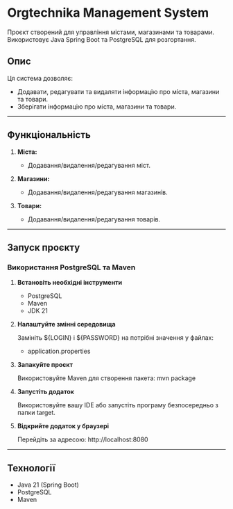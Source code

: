 # Orgtechnika Management System

Проєкт створений для управління містами, магазинами та товарами. Використовує Java Spring Boot та PostgreSQL для розгортання.

## Опис

Ця система дозволяє:
- Додавати, редагувати та видаляти інформацію про міста, магазини та товари.
- Зберігати інформацію про міста, магазини та товари.

---

## Функціональність

1. **Міста:**
   - Додавання/видалення/редагування міст.

2. **Магазини:**
   - Додавання/видалення/редагування магазинів.

3. **Товари:**
   - Додавання/видалення/редагування товарів.

---

## Запуск проєкту

### Використання PostgreSQL та Maven

1. **Встановіть необхідні інструменти**

   - PostgreSQL
   - Maven
   - JDK 21

2. **Налаштуйте змінні середовища**

   Замініть ${LOGIN} і ${PASSWORD} на потрібні значення у файлах: 

   - application.properties

3. **Запакуйте проєкт**

   Використовуйте Maven для створення пакета: mvn package

4. **Запустіть додаток**

   Використовуйте вашу IDE або запустіть програму безпосередньо з папки target.

5. **Відкрийте додаток у браузері**

   Перейдіть за адресою: http://localhost:8080

---

## Технології

- Java 21 (Spring Boot)
- PostgreSQL
- Maven






